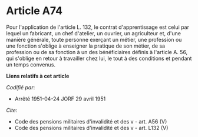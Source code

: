 # Article A74

Pour l'application de l'article L. 132, le contrat d'apprentissage est celui par lequel un fabricant, un chef d'atelier, un
ouvrier, un agriculteur et, d'une manière générale, toute personne exerçant un métier, une profession ou une fonction
s'oblige à enseigner la pratique de son métier, de sa profession ou de sa fonction à un des bénéficiaires définis à l'article
A. 56, qui s'oblige en retour à travailler chez lui, le tout à des conditions et pendant un temps convenus.

**Liens relatifs à cet article**

_Codifié par_:

  - Arrêté 1951-04-24 JORF 29 avril 1951

_Cite_:

  - Code des pensions militaires d'invalidité et des v - art. A56 (V)
  - Code des pensions militaires d'invalidité et des v - art. L132 (V)
